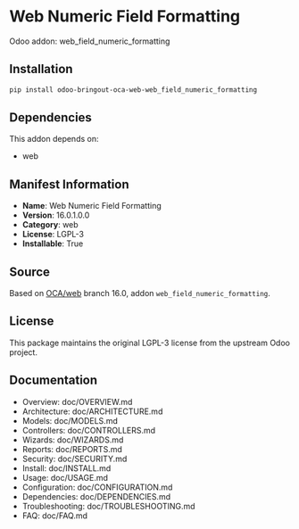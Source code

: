 # Web Numeric Field Formatting

Odoo addon: web_field_numeric_formatting

## Installation

```bash
pip install odoo-bringout-oca-web-web_field_numeric_formatting
```

## Dependencies

This addon depends on:
- web

## Manifest Information

- **Name**: Web Numeric Field Formatting
- **Version**: 16.0.1.0.0
- **Category**: web
- **License**: LGPL-3
- **Installable**: True

## Source

Based on [OCA/web](https://github.com/OCA/web) branch 16.0, addon `web_field_numeric_formatting`.

## License

This package maintains the original LGPL-3 license from the upstream Odoo project.

## Documentation

- Overview: doc/OVERVIEW.md
- Architecture: doc/ARCHITECTURE.md
- Models: doc/MODELS.md
- Controllers: doc/CONTROLLERS.md
- Wizards: doc/WIZARDS.md
- Reports: doc/REPORTS.md
- Security: doc/SECURITY.md
- Install: doc/INSTALL.md
- Usage: doc/USAGE.md
- Configuration: doc/CONFIGURATION.md
- Dependencies: doc/DEPENDENCIES.md
- Troubleshooting: doc/TROUBLESHOOTING.md
- FAQ: doc/FAQ.md
